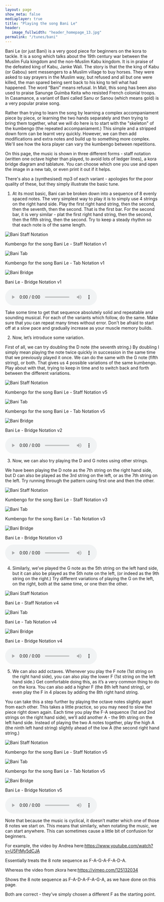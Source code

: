 ```yaml
---
layout: page
show_meta: false
mediaplayer: true
title: "Playing the song Bani Le"
header:
   image_fullwidth: "header_homepage_13.jpg"
permalink: "/tunes/bani"
---
```

Bani Le (or just Bani) is a very good piece for beginners on the kora to tackle. It is a song which talks about the 19th century war between the Muslim Fula kingdom and the non-Muslim Kabu kingdom. It is in praise of the defeated king of Kabu, Janke Wali. The story is that the the king of Kabu (or Gabou) sent messengers to a Muslim village to buy horses. They were asked to say prayers in the Muslim way, but refused and all but one were killed, the man spared being sent back to his king to tell what had happened. The word “Bani” means refusal. In Mali, this song has been also used to praise Sanunge Guimba Keita who resisted French colonial troops. In Casamance, a variant of Bani called Sanu or Sanou (which means gold) is a very popular praise song. 

Rather than trying to learn the song by learning a complex accompaniament piece by piece, or learning the two hands separately and then trying to bring them together, what we will do here is to start with the "skeleton" of the kumbengo (the repeated accompaniament.) This simple and a stripped down form can be learnt very quickly. However, we can then add modifications and extra notes and build up to something more complex. We'll see how the kora player can vary the kumbengo between repetitions. 

On this page, the music is shown in three different forms - staff notation (written one octave higher than played, to avoid lots of ledger lines), a kora bridge diagram and tablature. You can choose which one you use and open the image in a new tab, or even print it out if it helps.

There's also a (synthesised) mp3 of each variant - apologies for the poor quality of these, but they simply illustrate the basic tune.  

1. At its most basic, Bani can be broken down into a sequence of 8 evenly spaced notes. The very simplest way to play it is to simply use 4 strings on the right hand side. Play the first right hand string, then the second, then the seventh, then the second. That is the first bar. For the second bar, it is very similar - plat the first right hand string, then the second, then the fifth string, then the second. Try to keep a steady rhythm so that each note is of the same length.

<div class="row t60">
        <img src="{{ site.urlimg }}BaniLessonStaff1.png" alt="Bani Staff Notation">
        <p>Kumbengo for the song Bani Le - Staff Notation v1</p>
</div>
<div class="row t60">
        <img src="{{ site.urlimg }}BaniLessonTab1.jpg" alt="Bani Tab">
        <p>Kumbengo for the song Bani Le - Tab Notation v1</p>
</div>
<div class="row t60">
        <img src="{{ site.urlimg }}BaniLessonBridge1.jpg" alt="Bani Bridge">
        <p>Bani Le - Bridge Notation v1</p>
</div>

<audio src="{{ site.urlaudio }}BaniLesson1.mp3" type="audio/mp3" controls="controls"></audio>

Take some time to get that sequence absolutely solid and repeatable and sounding musical. For each of the variants which follow, do the same. Make sure that you can repeat many times without error. Don't be afraid to start off at a slow pace and gradually increase as your muscle memory builds.

2. Now, let’s introduce some variation.

First of all, we can try doubling the D note (the seventh string.) By doubling I simply mean playing the note twice quickly in succession in the same time that we previously played it once. We can do the same with the G note (fifth string), or both. That gives us 4 possible variations of the same kumbengo. Play about with that, trying to keep in time and to switch back and forth between the different variations.

<div class="row t60">
        <img src="{{ site.urlimg }}BaniLessonStaff2.png" alt="Bani Staff Notation">
        <p>Kumbengo for the song Bani Le - Staff Notation v5</p>
</div>
<div class="row t60">
        <img src="{{ site.urlimg }}BaniLessonTab2.jpg" alt="Bani Tab">
        <p>Kumbengo for the song Bani Le - Tab Notation v5</p>
</div>
<div class="row t60">
        <img src="{{ site.urlimg }}BaniLessonBridge2.jpg" alt="Bani Bridge">
        <p>Bani Le - Bridge Notation v2</p>
</div>

<audio src="{{ site.urlaudio }}BaniLesson2.mp3" type="audio/mp3" controls="controls"></audio>

3. Now, we can also try playing the D and G notes using other strings.

We have been playing the D note as the 7th string on the right hand side, but D can also be played as the 3rd string on the
left, or as the 7th string on the left. Try running through the pattern using first one and then the other. 

<div class="row t60">
        <img src="{{ site.urlimg }}BaniLessonStaff3.png" alt="Bani Staff Notation">
        <p>Kumbengo for the song Bani Le - Staff Notation v3</p>
</div>
<div class="row t60">
        <img src="{{ site.urlimg }}BaniLessonTab3.jpg" alt="Bani Tab">
        <p>Kumbengo for the song Bani Le - Tab Notation v3</p>
</div>
<div class="row t60">
        <img src="{{ site.urlimg }}BaniLessonBridge3.jpg" alt="Bani Bridge">
        <p>Bani Le - Bridge Notation v3</p>
</div>
<audio src="{{ site.urlaudio }}BaniLesson3.mp3" type="audio/mp3" controls="controls"></audio>

4. Similarly, we’ve played the G note as the 5th string on the left hand side, but it can also be played as the 5th note on the left, (or indeed as the 9th string on the right.)  Try different variations of playing the G on the left, on the right, both at the same time, or one then the other.

<div class="row t60">
        <img src="{{ site.urlimg }}BaniLessonStaff4.png" alt="Bani Staff Notation">
        <p>Bani Le - Staff Notation v4</p>
</div>
<div class="row t60">
        <img src="{{ site.urlimg }}BaniLessonTab4.jpg" alt="Bani Tab">
        <p>Bani Le - Tab Notation v4</p>
</div>
<div class="row t60">
        <img src="{{ site.urlimg }}BaniLessonBridge4.jpg" alt="Bani Bridge">
        <p>Bani Le - Bridge Notation v4</p>
</div>

<audio src="{{ site.urlaudio }}BaniLesson4.mp3" type="audio/mp3" controls="controls"></audio>

5. We can also add octaves. Whenever you play the F note (1st string on the right hand side), you can also play the lower F (1st string on the left hand side.) Get comfortable doing this, as it’s a very common thing to do on the kora. You can also add a higher F (the 8th left hand string), or even play the F in 4 places by adding the 8th right hand string.

You can take this a step further by playing the octave notes slightly apart from each other. This takes a little practice, so you may need to slow the piece right down again. Each time you play the F-A sequence (1st and 2nd strings on the right hand side), we’ll add another A - the 9th string on the left hand side. Instead of playing the two A notes together, play the high A (the ninth left hand string) slightly ahead of the low A (the second right hand string.)

<div class="row t60">
        <img src="{{ site.urlimg }}BaniLessonStaff5.png" alt="Bani Staff Notation">
        <p>Kumbengo for the song Bani Le - Staff Notation v5</p>
</div>
<div class="row t60">
        <img src="{{ site.urlimg }}BaniLessonTab5.jpg" alt="Bani Tab">
        <p>Kumbengo for the song Bani Le - Tab Notation v5</p>
</div>
<div class="row t60">
        <img src="{{ site.urlimg }}BaniLessonBridge5.jpg" alt="Bani Bridge">
        <p>Bani Le - Bridge Notation v5</p>
</div>
<audio src="{{ site.urlaudio }}BaniLesson5.mp3" type="audio/mp3" controls="controls"></audio>


Note that because the music is cyclical, it doesn’t matter which one of those 8 notes we start on. This means that similarly, when notating the music, we can start anywhere. This can sometimes cause a little bit of confusion for beginners.

For example, the video by Andrea here:<https://www.youtube.com/watch?v=U5FtMy5dCJA>

Essentially treats the 8 note sequence as F-A-G-A-F-A-D-A.

Whereas the video from zkora here:<https://vimeo.com/125132034>

Shows the 8 note sequence as F-A-D-A-F-A-G-A, as we have done on this page.

Both are correct - they’ve simply chosen a different F as the starting point. 

